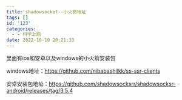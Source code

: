 ```yaml
---
title: shadowsocket--小火箭地址
tags: []
id: '123'
categories:
  - - 科学上网
date: 2022-10-10 20:21:33
---
```


里面有ios和安卓以及windows的小火箭安装包

windows地址：https://github.com/nibabashilkk/ss-ssr-clients

安卓安装包地址：https://github.com/shadowsocksrr/shadowsocksr-android/releases/tag/3.5.4